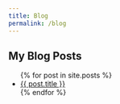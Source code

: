 ```yaml
---
title: Blog
permalink: /blog
---
```


## My Blog Posts

<ul>
  {% for post in site.posts %}
  <li><a href="{{ post.url }}" class="post-preview">{{ post.title }}</a></li>
  {% endfor %}
</ul>

